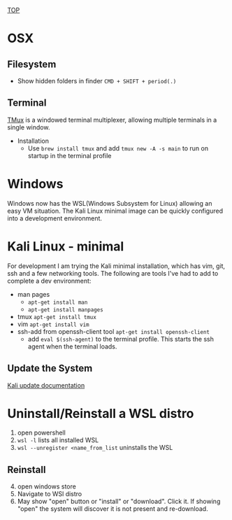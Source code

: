 [TOP](README.md)

# OSX

## Filesystem

* Show hidden folders in finder ```CMD + SHIFT + period(.)```

## Terminal

[TMux](OsTips/tmux.md) is a windowed terminal multiplexer, allowing multiple terminals in a single window.
* Installation
	* Use ```brew install tmux``` and add ```tmux new -A -s main``` to run on startup in the terminal profile

# Windows
Windows now has the WSL(Windows Subsystem for Linux) allowing an easy VM situation.
The Kali Linux minimal image can be quickly configured into a development environment.

# Kali Linux - minimal
For development I am trying the Kali minimal installation, which has vim, git, ssh and a few networking tools. The following are tools I've had to add to complete a dev environment:
* man pages
  * ```apt-get install man```
  * ```apt-get install manpages```
* tmux ```apt-get install tmux```
* vim ```apt-get install vim```
* ssh-add from openssh-client tool ```apt-get install openssh-client```
	* add ```eval $(ssh-agent)``` to the terminal profile. This starts the ssh agent when the terminal loads. 

## Update the System
[Kali update documentation](https://www.kali.org/docs/general-use/updating-kali/)

# Uninstall/Reinstall a WSL distro
1. open powershell
2. ```wsl -l``` lists all installed WSL
3. ```wsl --unregister <name_from_list``` uninstalls the WSL
## Reinstall
4. open windows store
5. Navigate to WSl distro
6. May show "open" button or "install" or "download". Click it. If showing "open" the system will discover it is not present and re-download.
